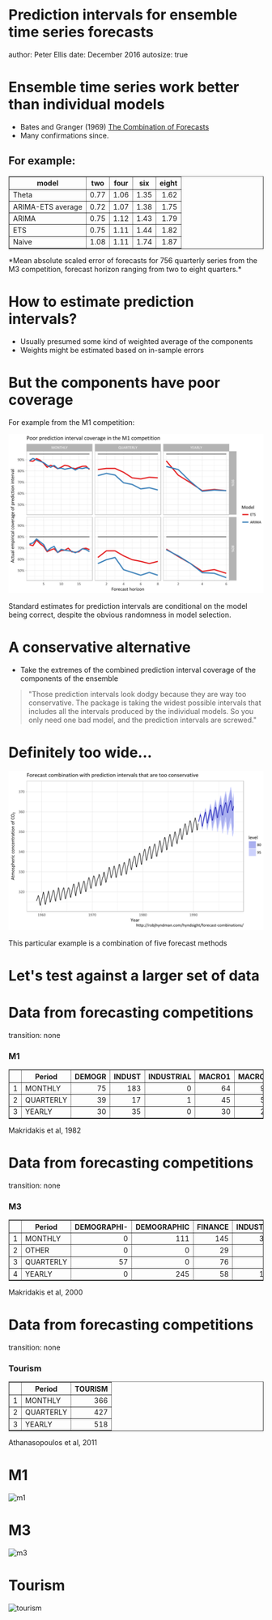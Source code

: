 Prediction intervals for ensemble time series forecasts
========================================================
author: Peter Ellis
date: December 2016
autosize: true




Ensemble time series work better than individual models
========================================================

- Bates and Granger (1969) [The Combination of Forecasts](https://www.jstor.org/stable/3008764?seq=1#page_scan_tab_contents)
- Many confirmations since.

## For example:
<!-- html table generated in R 3.3.1 by xtable 1.8-2 package -->
<!-- Sat Oct 15 14:44:44 2016 -->
<table border=1>
<tr> <th> model </th> <th> two </th> <th> four </th> <th> six </th> <th> eight </th>  </tr>
  <tr> <td> Theta </td> <td align="right"> 0.77 </td> <td align="right"> 1.06 </td> <td align="right"> 1.35 </td> <td align="right"> 1.62 </td> </tr>
  <tr> <td> ARIMA-ETS average </td> <td align="right"> 0.72 </td> <td align="right"> 1.07 </td> <td align="right"> 1.38 </td> <td align="right"> 1.75 </td> </tr>
  <tr> <td> ARIMA </td> <td align="right"> 0.75 </td> <td align="right"> 1.12 </td> <td align="right"> 1.43 </td> <td align="right"> 1.79 </td> </tr>
  <tr> <td> ETS </td> <td align="right"> 0.75 </td> <td align="right"> 1.11 </td> <td align="right"> 1.44 </td> <td align="right"> 1.82 </td> </tr>
  <tr> <td> Naive </td> <td align="right"> 1.08 </td> <td align="right"> 1.11 </td> <td align="right"> 1.74 </td> <td align="right"> 1.87 </td> </tr>
   </table>
*Mean absolute scaled error of forecasts for 756 quarterly series from the M3 competition, forecast horizon ranging from two to eight quarters.*


How to estimate prediction intervals?
========================
- Usually presumed some kind of weighted average of the components
- Weights might be estimated based on in-sample errors

But the components have poor coverage
===========================

For example from the M1 competition:

![m1-nohybrid](images/m1-results-nohybrid.svg)

Standard estimates for prediction intervals are conditional on the model being correct, despite the obvious randomness in model selection.

A conservative alternative
===================

- Take the extremes of the combined prediction interval coverage of the components of the ensemble

> "Those prediction intervals look dodgy because they are way too conservative. The package is taking the widest possible intervals that includes all the intervals produced by the individual models. So you only need one bad model, and the prediction intervals are screwed."


Definitely too wide...
============

![dodgy](images/p_dodgy.svg)

This particular example is a combination of five forecast methods

Let's test against a larger set of data
============

Data from forecasting competitions
========================
transition: none
### M1
<!-- html table generated in R 3.3.1 by xtable 1.8-2 package -->
<!-- Sat Oct 15 14:44:45 2016 -->
<table border=1>
<tr> <th>  </th> <th> Period </th> <th> DEMOGR </th> <th> INDUST </th> <th> INDUSTRIAL </th> <th> MACRO1 </th> <th> MACRO2 </th> <th> MICRO1 </th> <th> MICRO2 </th> <th> MICRO3 </th>  </tr>
  <tr> <td align="right"> 1 </td> <td> MONTHLY </td> <td align="right"> 75 </td> <td align="right"> 183 </td> <td align="right"> 0 </td> <td align="right"> 64 </td> <td align="right"> 92 </td> <td align="right"> 10 </td> <td align="right"> 89 </td> <td align="right"> 104 </td> </tr>
  <tr> <td align="right"> 2 </td> <td> QUARTERLY </td> <td align="right"> 39 </td> <td align="right"> 17 </td> <td align="right"> 1 </td> <td align="right"> 45 </td> <td align="right"> 59 </td> <td align="right"> 5 </td> <td align="right"> 21 </td> <td align="right"> 16 </td> </tr>
  <tr> <td align="right"> 3 </td> <td> YEARLY </td> <td align="right"> 30 </td> <td align="right"> 35 </td> <td align="right"> 0 </td> <td align="right"> 30 </td> <td align="right"> 29 </td> <td align="right"> 16 </td> <td align="right"> 29 </td> <td align="right"> 12 </td> </tr>
   </table>
Makridakis et al, 1982

Data from forecasting competitions
============
transition: none
### M3
<!-- html table generated in R 3.3.1 by xtable 1.8-2 package -->
<!-- Sat Oct 15 14:44:45 2016 -->
<table border=1>
<tr> <th>  </th> <th> Period </th> <th> DEMOGRAPHI- </th> <th> DEMOGRAPHIC </th> <th> FINANCE </th> <th> INDUSTRY </th> <th> MACRO </th> <th> MICRO </th> <th> OTHER </th>  </tr>
  <tr> <td align="right"> 1 </td> <td> MONTHLY </td> <td align="right"> 0 </td> <td align="right"> 111 </td> <td align="right"> 145 </td> <td align="right"> 334 </td> <td align="right"> 312 </td> <td align="right"> 474 </td> <td align="right"> 52 </td> </tr>
  <tr> <td align="right"> 2 </td> <td> OTHER </td> <td align="right"> 0 </td> <td align="right"> 0 </td> <td align="right"> 29 </td> <td align="right"> 0 </td> <td align="right"> 0 </td> <td align="right"> 4 </td> <td align="right"> 141 </td> </tr>
  <tr> <td align="right"> 3 </td> <td> QUARTERLY </td> <td align="right"> 57 </td> <td align="right"> 0 </td> <td align="right"> 76 </td> <td align="right"> 83 </td> <td align="right"> 336 </td> <td align="right"> 204 </td> <td align="right"> 0 </td> </tr>
  <tr> <td align="right"> 4 </td> <td> YEARLY </td> <td align="right"> 0 </td> <td align="right"> 245 </td> <td align="right"> 58 </td> <td align="right"> 102 </td> <td align="right"> 83 </td> <td align="right"> 146 </td> <td align="right"> 11 </td> </tr>
   </table>
Makridakis et al, 2000

Data from forecasting competitions
==============
transition: none
### Tourism
<!-- html table generated in R 3.3.1 by xtable 1.8-2 package -->
<!-- Sat Oct 15 14:44:45 2016 -->
<table border=1>
<tr> <th>  </th> <th> Period </th> <th> TOURISM </th>  </tr>
  <tr> <td align="right"> 1 </td> <td> MONTHLY </td> <td align="right"> 366 </td> </tr>
  <tr> <td align="right"> 2 </td> <td> QUARTERLY </td> <td align="right"> 427 </td> </tr>
  <tr> <td align="right"> 3 </td> <td> YEARLY </td> <td align="right"> 518 </td> </tr>
   </table>
Athanasopoulos et al, 2011

M1
=====================
![m1](images/m1-results)

M3
=====================
![m3](images/m3-results)


Tourism
=====================
![tourism](images/tourism-results)

